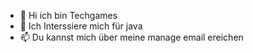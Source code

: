 - 👋 Hi ich bin Techgames
- 👀 Ich Interssiere mich für java
- 📫 Du kannst mich über meine manage email ereichen

<!---
Hi mein name ist Techgames ich habe einen eigenen pvp client an den ich programmieren werde
--->
